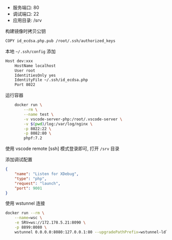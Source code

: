 - 服务端口: 80
- 调试端口: 22
- 应用目录: /srv

构建镜像时拷贝公钥
```bash
COPY id_ecdsa.php.pub /root/.ssh/authorized_keys
```

本地 `~/.ssh/config` 添加
```bash
Host dev:xxx
    HostName localhost
    User root
    IdentitiesOnly yes
    IdentityFile ~/.ssh/id_ecdsa.php
    Port 8022
```

运行容器
``` bash
    docker run \
        --rm \
        --name test \
        -v vscode-server-php:/root/.vscode-server \
        -v $(pwd)/log:/var/log/nginx \
        -p 8022:22 \
        -p 8082:80 \
        phpf:7.2
```

使用 vscode remote \[ssh\] 模式登录即可, 打开 `/srv` 目录

添加调试配置
``` json
{
    "name": "Listen for XDebug",
    "type": "php",
    "request": "launch",
    "port": 9001
}
```

使用 wstunnel 连接
```sh
docker run --rm \
    --name=wsc \
    -e SRV=ws://172.178.5.21:8090 \
    -p 8899:8080 \
    wstunnel 0.0.0.0:8080:127.0.0.1:80 --upgradePathPrefix=wstunnel-ldljWkuBLwUMn
```